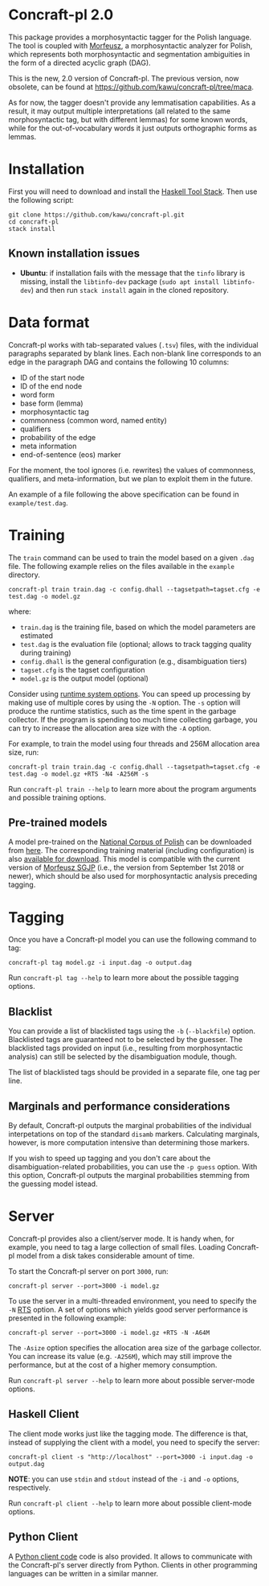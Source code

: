 Concraft-pl 2.0
===============

This package provides a morphosyntactic tagger for the Polish language. The tool
is coupled with [Morfeusz][morfeusz], a morphosyntactic analyzer for Polish,
which represents both morphosyntactic and segmentation ambiguities in the form
of a directed acyclic graph (DAG).

This is the new, 2.0 version of Concraft-pl. The previous version, now obsolete,
can be found at https://github.com/kawu/concraft-pl/tree/maca.

As for now, the tagger doesn't provide any lemmatisation capabilities. As a
result, it may output multiple interpretations (all related to the same
morphosyntactic tag, but with different lemmas) for some known words, while for
the out-of-vocabulary words it just outputs orthographic forms as lemmas.

<!--
See the [homepage][homepage] if you wish to download a pre-trained
model for the Polish language.
-->


Installation
============

First you will need to download and install the [Haskell Tool Stack][stack].
Then use the following script:

    git clone https://github.com/kawu/concraft-pl.git
    cd concraft-pl
    stack install

Known installation issues
-------------------------

  * **Ubuntu**: if installation fails with the message that the `tinfo` library is missing, install the `libtinfo-dev` package (`sudo apt install libtinfo-dev`) and then run `stack install` again in the cloned repository.
    

Data format
==============

Concraft-pl works with tab-separated values (`.tsv`) files, with the individual
paragraphs separated by blank lines. Each non-blank line corresponds to an edge
in the paragraph DAG and contains the following 10 columns:

  * ID of the start node
  * ID of the end node
  * word form
  * base form (lemma)
  * morphosyntactic tag
  * commonness (common word, named entity)
  * qualifiers
  * probability of the edge
  * meta information
  * end-of-sentence (eos) marker

For the moment, the tool ignores (i.e. rewrites) the values of commonness,
qualifiers, and meta-information, but we plan to exploit them in the future.

An example of a file following the above specification can be found in
`example/test.dag`.


Training
==========

The `train` command can be used to train the model based on a given `.dag` file.
The following example relies on the files available in the `example` directory.

    concraft-pl train train.dag -c config.dhall --tagsetpath=tagset.cfg -e test.dag -o model.gz
    
where:

  * `train.dag` is the training file, based on which the model parameters are estimated
  * `test.dag` is the evaluation file (optional; allows to track tagging quality during training)
  * `config.dhall` is the general configuration (e.g., disambiguation tiers)
  * `tagset.cfg` is the tagset configuration
  * `model.gz` is the output model (optional)

Consider using [runtime system options][ghc-rts].  You can speed up processing
by making use of multiple cores by using the `-N` option.  The `-s` option will
produce the runtime statistics, such as the time spent in the garbage collector.
If the program is spending too much time collecting garbage, you can try to
increase the allocation area size with the `-A` option.
<!--If you have a big dataset and it doesn't fit in the computer memory, use the
`-\-disk` flag.-->
For example, to train the model using four threads and 256M allocation area
size, run:


    concraft-pl train train.dag -c config.dhall --tagsetpath=tagset.cfg -e test.dag -o model.gz +RTS -N4 -A256M -s

Run `concraft-pl train --help` to learn more about the program arguments and
possible training options.

<!--
Finally, you may consider pruning the resultant model in order to reduce its size.
Features with values close to 0 (in log-domain) have little effect on the modeled
probability and, therefore, it should be safe to discard them.

    concraft-pl prune -t 0.05 input-model.gz pruned-model.gz
-->

Pre-trained models
------------------

A model pre-trained on the [National Corpus of Polish][nkjp] can be downloaded
from [here][ncp-pre-model]. The corresponding training material (including
configuration) is also [available for download][ncp-pre-train]. This model is
compatible with the current version of [Morfeusz SGJP][morfeusz] (i.e., the
version from September 1st 2018 or newer), which should be also used for
morphosyntactic analysis preceding tagging.


Tagging
=======

Once you have a Concraft-pl model you can use the following command to tag:

    concraft-pl tag model.gz -i input.dag -o output.dag

<!--
With the `-\-marginals` option enabled, Concraft-pl will output marginal probabilities
corresponding to individual tags (determined on the basis of the disambiguation model)
instead of `disamb` markers.
-->

Run `concraft-pl tag --help` to learn more about the possible tagging options.

Blacklist
---------

You can provide a list of blacklisted tags using the `-b` (`--blackfile`)
option.  Blacklisted tags are guaranteed not to be selected by the guesser.
The blacklisted tags provided on input (i.e., resulting from morphosyntactic
analysis) can still be selected by the disambiguation module, though.

The list of blacklisted tags should be provided in a separate file, one tag per
line.

Marginals and performance considerations
----------------------------------------

By default, Concraft-pl outputs the marginal probabilities of the individual
interpetations on top of the standard `disamb` markers.  Calculating marginals,
however, is more computation intensive than determining those markers.

If you wish to speed up tagging and you don't care about the
disambiguation-related probabilities, you can use the `-p guess` option.  With
this option, Concraft-pl outputs the marginal probabilities stemming from the
guessing model istead.


Server
======

Concraft-pl provides also a client/server mode.  It is handy when, for example,
you need to tag a large collection of small files.  Loading Concraft-pl model
from a disk takes considerable amount of time.

To start the Concraft-pl server on port `3000`, run:

    concraft-pl server --port=3000 -i model.gz

To use the server in a multi-threaded environment, you need to specify the `-N`
[RTS][ghc-rts] option. A set of options which yields good server performance is
presented in the following example:

    concraft-pl server --port=3000 -i model.gz +RTS -N -A64M
<!--
    # NOTE: adding the options `-qg1 -I0` may be good, but it only showed
    # improvements when using smaller allocation area size.
    concraft-pl server -\-port=3000 -i model.gz +RTS -N -A4M -qg1 -I0
-->

The `-Asize` option specifies the allocation area size of the garbage collector.
You can increase its value (e.g. `-A256M`), which may still improve the
performance, but at the cost of a higher memory consumption.

Run `concraft-pl server --help` to learn more about possible server-mode options.

Haskell Client
--------------

The client mode works just like the tagging mode. The difference is that,
instead of supplying the client with a model, you need to specify the server:

    concraft-pl client -s "http://localhost" --port=3000 -i input.dag -o output.dag
    
<!--
**NOTE**: the client has been designed so as to be run on short data files.
Ideally, the `input.dag` file should contain only one paragraph.
-->

**NOTE**: you can use `stdin` and `stdout` instead of the `-i` and `-o`
options, respectively.

Run `concraft-pl client --help` to learn more about possible client-mode options.

Python Client
-------------

A [Python client code][python-client] code is also provided. It allows to
communicate with the Concraft-pl's server directly from Python.  Clients in
other programming languages can be written in a similar manner.


<!--
Tagging analysed data
=====================

In some situations you might want to feed Concraft-pl with a previously
analysed data.  Perhaps your Maca instance is installed on a different
machine, or maybe you want to use Concraft-pl with a custom
preprocessing pipeline.

If you want to use a preprocessing pipeline significantly different from
the standard one (Maca), you should first train your own Concraft model.
To train the model on analysed data use the `-\-noana` training flag.

Use the same `-\-noana` flag when you want to tag analysed data.
Input format should be the same as the output format.
This option is currently not supported in the client/server mode.

*Remember to use the same preprocessing pipeline (segmentation + analysis) for both
training and disambiguation.  Inconsistencies between training material and input
data may severely harm the quality of disambiguation.*
-->


[stack]: http://docs.haskellstack.org "Haskell Tool Stack"
[homepage]: http://zil.ipipan.waw.pl/Concraft "Homepage"
[concraft]: https://github.com/kawu/concraft "Concraft"
[hackage-repo]: http://hackage.haskell.org/package/concraft-pl "Concraft-pl Hackage repository"
[maca]: http://nlp.pwr.wroc.pl/redmine/projects/libpltagger/wiki "Maca"
[maca-install]: http://nlp.pwr.wroc.pl/redmine/projects/libpltagger/wiki#Download-and-install-MACA "Maca installation guide"
[corpus2]: http://nlp.pwr.wroc.pl/redmine/projects/corpus2/wiki "Corpus2"
[ghc]: http://www.haskell.org/ghc "Glasgow Haskell Compiler"
[ghc-rts]: http://www.haskell.org/ghc/docs/latest/html/users_guide/runtime-control.html "GHC runtime system options"
[cabal]: http://www.haskell.org/cabal "Cabal"
[haskell-platform]: http://www.haskell.org/platform "Haskell Platform"
[nkjp]: http://nkjp.pl/index.php?page=0&lang=1 "NKJP"
[morfeusz]: http://sgjp.pl/morfeusz/index.html "Morfeusz"
[ncp-pre-model]: https://user.phil.hhu.de/~waszczuk/concraft/model-04-09-2018.gz "NCP model"
[ncp-pre-train]: https://user.phil.hhu.de/~waszczuk/concraft/train.zip "NCP training data"
[python-client]: https://github.com/kawu/concraft-pl/tree/master/bindings/python "Python client"
